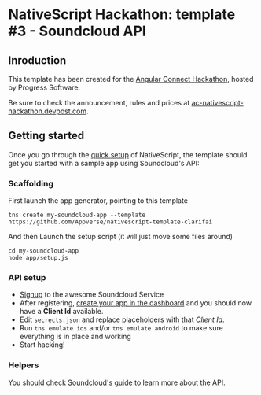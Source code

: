 # NativeScript Hackathon: template #3 - Soundcloud API

## Inroduction
This template has been created for the [Angular Connect Hackathon](http://angularconnect.com/2016/extras/), hosted by Progress Software.

Be sure to check the announcement, rules and prices at [ac-nativescript-hackathon.devpost.com](http://ac-nativescript-hackathon.devpost.com/).

## Getting started

Once you go through the [quick setup](http://docs.nativescript.org/angular/start/quick-setup.html) of NativeScript, the template should get you started with a sample app using Soundcloud's API:

### Scaffolding

First launch the app generator, pointing to this template
```
tns create my-soundcloud-app --template https://github.com/Appverse/nativescript-template-clarifai
```
And then Launch the setup script (it will just move some files around)
```
cd my-soundcloud-app
node app/setup.js
```
### API setup
- [Signup](https://soundcloud.com/signin) to the awesome Soundcloud Service
- After registering, [create your app in the dashboard](http://soundcloud.com/you/apps) and you should now have a __Client Id__ available.
- Edit `secrects.json` and replace placeholders with that _Client Id_.
- Run ```tns emulate ios``` and/or ```tns emulate android``` to make sure everything is in place and working
- Start hacking!

### Helpers
You should check [Soundcloud's guide](https://developers.soundcloud.com/docs/api/reference) to learn more about the API.